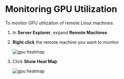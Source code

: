 # Monitoring GPU Utilization
To monitor GPU utilization of remote Linux machines:

1. In **Server Explorer**, expand **Remote Machines**
2. **Right click** the remote machine you want to monitor
    
    ![gpu heatmap](/media/gpu-heatmap-0.png)

2. Click **Show Heat Map**
    
    ![gpu heatmap](/media/heatmap.png)
    